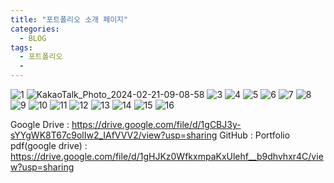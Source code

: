 ```yaml
---
title: "포트폴리오 소개 페이지"
categories:
  - BLOG
tags:
  - 포트폴리오
  - 
---
```


![1](https://github.com/kyoungdonghun/kyoungdonghun.github.io/assets/131953403/8fc89239-4168-42c7-b8dc-c612f769263c)
![KakaoTalk_Photo_2024-02-21-09-08-58](https://github.com/kyoungdonghun/kyoungdonghun.github.io/assets/131953403/330bab8f-9163-4d8c-af0d-44433c78b174)
![3](https://github.com/kyoungdonghun/kyoungdonghun.github.io/assets/131953403/861a6b67-1c49-4ce0-8ac4-330065334bb9)
![4](https://github.com/kyoungdonghun/kyoungdonghun.github.io/assets/131953403/9284ba66-6ce8-4469-9951-51df4b7d79d1)
![5](https://github.com/kyoungdonghun/kyoungdonghun.github.io/assets/131953403/4e2705bf-0c1e-4449-b19c-9fd1a580ae07)
![6](https://github.com/kyoungdonghun/kyoungdonghun.github.io/assets/131953403/5c2cb52a-81aa-490b-b79a-b10a7770d5e5)
![7](https://github.com/kyoungdonghun/kyoungdonghun.github.io/assets/131953403/52952646-063c-42bb-a7b2-016ab192a442)
![8](https://github.com/kyoungdonghun/kyoungdonghun.github.io/assets/131953403/8783ed85-08c7-4739-99ad-1f46e323ec49)
![9](https://github.com/kyoungdonghun/kyoungdonghun.github.io/assets/131953403/c55298e9-0354-4c2e-9a91-9ea8ae6e21cb)
![10](https://github.com/kyoungdonghun/kyoungdonghun.github.io/assets/131953403/7d3ca951-766b-4bfa-a686-6f0879c1f4bc)
![11](https://github.com/kyoungdonghun/kyoungdonghun.github.io/assets/131953403/0167ae5b-b968-4753-9493-bb3cc95efaef)
![12](https://github.com/kyoungdonghun/kyoungdonghun.github.io/assets/131953403/db3f91de-2af9-4898-9185-ddf031149f52)
![13](https://github.com/kyoungdonghun/kyoungdonghun.github.io/assets/131953403/ef5bbadc-71e5-4381-b5b4-cd28edd3322c)
![14](https://github.com/kyoungdonghun/kyoungdonghun.github.io/assets/131953403/32f654b0-43cb-412f-9983-62782f277958)
![15](https://github.com/kyoungdonghun/kyoungdonghun.github.io/assets/131953403/5a85dbc1-4a5b-4311-917d-9650ad4a3b23)
![16](https://github.com/kyoungdonghun/kyoungdonghun.github.io/assets/131953403/4e491c16-9354-4896-a3e7-1663fe4f7707)

Google Drive : https://drive.google.com/file/d/1gCBJ3y-sYYgWK8T67c9olIw2_IAfVVV2/view?usp=sharing
GitHub : 
Portfolio pdf(google drive) :  https://drive.google.com/file/d/1gHJKz0WfkxmpaKxUlehf__b9dhvhxr4C/view?usp=sharing